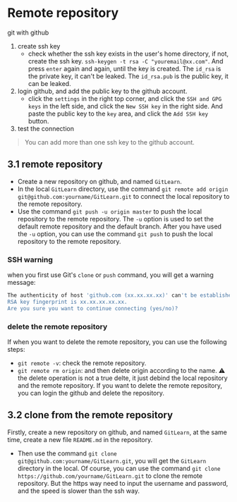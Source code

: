 # Remote repository
git with github
1. create ssh key
   - check whether the ssh key exists in the user's home directory, if not, create the ssh key. `ssh-keygen -t rsa -C "youremail@xx.com"`. And press `enter` again and again, until the key is created. The `id_rsa` is the private key, it can't be leaked. The `id_rsa.pub` is the public key, it can be leaked.
2. login github, and add the public key to the github account.
   - click the `settings` in the right top corner, and click the `SSH and GPG keys` in the left side, and click the `New SSH key` in the right side. And paste the public key to the `key` area, and click the `Add SSH key` button.
3. test the connection
> You can add more than one ssh key to the github account.
## 3.1 remote repository
- Create a new repository on github, and named `GitLearn`.
- In the local `GitLearn` directory, use the command `git remote add origin git@github.com:yourname/GitLearn.git` to connect the local repository to the remote repository.
- Use the command `git push -u origin master` to push the local repository to the remote repository. The `-u` option is used to set the default remote repository and the default branch. After you have used the `-u` option, you can use the command `git push` to push the local repository to the remote repository.

### SSH warning
when you first use Git's `clone` or `push` command, you will get a warning message:
```bash
The authenticity of host 'github.com (xx.xx.xx.xx)' can't be established.
RSA key fingerprint is xx.xx.xx.xx.xx.
Are you sure you want to continue connecting (yes/no)?
```
### delete the remote repository
If when you want to delete the remote repository, you can use the following steps:
- `git remote -v`: check the remote repository.
- `git remote rm origin`: and then delete origin according to the name.
:warning: the delete operation is not a true delte, it just debind the local repository and the remote repository. If you want to delete the remote repository, you can login the github and delete the repository.

## 3.2 clone from the remote repository
Firstly, create a new repository on github, and named `GitLearn`, at the same time, create a new file `README.md` in the repository.

- Then use the command `git clone git@github.com:yourname/GitLearn.git`, you will get the `GitLearn` directory in the local. 
   Of course, you can use the command `git clone https://github.com/yourname/GitLearn.git` to clone the remote repository. But the https way need to input the username and password, and the speed is slower than the ssh way.
